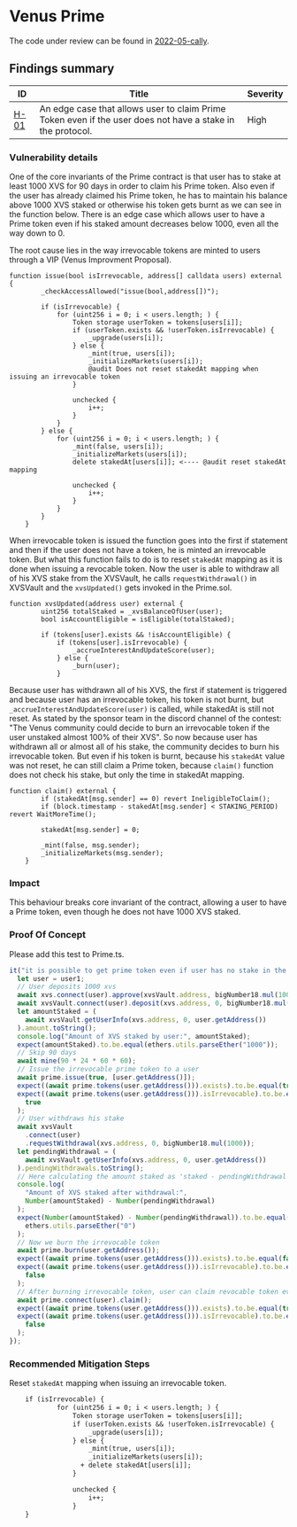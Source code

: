 # Venus Prime

The code under review can be found in [2022-05-cally](https://github.com/code-423n4/2023-09-venus).

## Findings summary

| ID       | Title                                                                                                      | Severity |
| -------- | ---------------------------------------------------------------------------------------------------------- | -------- |
| [H-01]() | An edge case that allows user to claim Prime Token even if the user does not have a stake in the protocol. | High     |

### Vulnerability details

One of the core invariants of the Prime contract is that user has to stake at least 1000 XVS for 90 days in order to claim his Prime token. Also even if the user has already claimed his Prime token, he has to maintain his balance above 1000 XVS staked or otherwise his token gets burnt as we can see in the function below. There is an edge case which allows user to have a Prime token even if his staked amount decreases below 1000, even all the way down to 0.

The root cause lies in the way irrevocable tokens are minted to users through a VIP (Venus Improvment Proposal).

```solidity
function issue(bool isIrrevocable, address[] calldata users) external {
        _checkAccessAllowed("issue(bool,address[])");

        if (isIrrevocable) {
            for (uint256 i = 0; i < users.length; ) {
                Token storage userToken = tokens[users[i]];
                if (userToken.exists && !userToken.isIrrevocable) {
                    _upgrade(users[i]);
                } else {
                    _mint(true, users[i]);
                    _initializeMarkets(users[i]);
                    @audit Does not reset stakedAt mapping when issuing an irrevocable token
                }

                unchecked {
                    i++;
                }
            }
        } else {
            for (uint256 i = 0; i < users.length; ) {
                _mint(false, users[i]);
                _initializeMarkets(users[i]);
                delete stakedAt[users[i]]; <---- @audit reset stakedAt mapping

                unchecked {
                    i++;
                }
            }
        }
    }
```

When irrevocable token is issued the function goes into the first if statement and then if the user does not have a token, he is minted an irrevocable token. But what this function fails to do is to reset `stakedAt` mapping as it is done when issuing a revocable token.
Now the user is able to withdraw all of his XVS stake from the XVSVault, he calls `requestWithdrawal()` in XVSVault and the `xvsUpdated()` gets invoked in the Prime.sol.

```solidity
function xvsUpdated(address user) external {
        uint256 totalStaked = _xvsBalanceOfUser(user);
        bool isAccountEligible = isEligible(totalStaked);

        if (tokens[user].exists && !isAccountEligible) {
            if (tokens[user].isIrrevocable) {
                _accrueInterestAndUpdateScore(user);
            } else {
                _burn(user);
            }
```

Because user has withdrawn all of his XVS, the first if statement is triggered and because user has an irrevocable token, his token is not burnt, but `_accrueInterestAndUpdateScore(user)` is called, while stakedAt is still not reset.
As stated by the sponsor team in the discord channel of the contest: "The Venus community could decide to burn an irrevocable token if the user unstaked almost 100% of their XVS". So now because user has withdrawn all or almost all of his stake, the community decides to burn his irrevocable token. But even if his token is burnt, because his `stakedAt` value was not reset, he can still claim a Prime token, because `claim()` function does not check his stake, but only the time in stakedAt mapping.

```solidity
function claim() external {
        if (stakedAt[msg.sender] == 0) revert IneligibleToClaim();
        if (block.timestamp - stakedAt[msg.sender] < STAKING_PERIOD) revert WaitMoreTime();

        stakedAt[msg.sender] = 0;

        _mint(false, msg.sender);
        _initializeMarkets(msg.sender);
    }
```

### Impact

This behaviour breaks core invariant of the contract, allowing a user to have a Prime token, even though he does not have 1000 XVS staked.

### Proof Of Concept

Please add this test to Prime.ts.

```js
it("it is possible to get prime token even if user has no stake in the protocol", async () => {
  let user = user1;
  // User deposits 1000 xvs
  await xvs.connect(user).approve(xvsVault.address, bigNumber18.mul(1000));
  await xvsVault.connect(user).deposit(xvs.address, 0, bigNumber18.mul(1000));
  let amountStaked = (
    await xvsVault.getUserInfo(xvs.address, 0, user.getAddress())
  ).amount.toString();
  console.log("Amount of XVS staked by user:", amountStaked);
  expect(amountStaked).to.be.equal(ethers.utils.parseEther("1000"));
  // Skip 90 days
  await mine(90 * 24 * 60 * 60);
  // Issue the irrevocable prime token to a user
  await prime.issue(true, [user.getAddress()]);
  expect((await prime.tokens(user.getAddress())).exists).to.be.equal(true);
  expect((await prime.tokens(user.getAddress())).isIrrevocable).to.be.equal(
    true
  );
  // User withdraws his stake
  await xvsVault
    .connect(user)
    .requestWithdrawal(xvs.address, 0, bigNumber18.mul(1000));
  let pendingWithdrawal = (
    await xvsVault.getUserInfo(xvs.address, 0, user.getAddress())
  ).pendingWithdrawals.toString();
  // Here calculating the amount staked as 'staked - pendingWithdrawal as it is done in _xvsBalanceOfUser()
  console.log(
    "Amount of XVS staked after withdrawal:",
    Number(amountStaked) - Number(pendingWithdrawal)
  );
  expect(Number(amountStaked) - Number(pendingWithdrawal)).to.be.equal(
    ethers.utils.parseEther("0")
  );
  // Now we burn the irrevocable token
  await prime.burn(user.getAddress());
  expect((await prime.tokens(user.getAddress())).exists).to.be.equal(false);
  expect((await prime.tokens(user.getAddress())).isIrrevocable).to.be.equal(
    false
  );
  // After burning irrevocable token, user can claim revocable token even though he does not have a stake in the protocol
  await prime.connect(user).claim();
  expect((await prime.tokens(user.getAddress())).exists).to.be.equal(true);
  expect((await prime.tokens(user.getAddress())).isIrrevocable).to.be.equal(
    false
  );
});
```

### Recommended Mitigation Steps

Reset `stakedAt` mapping when issuing an irrevocable token.

```diff
    if (isIrrevocable) {
            for (uint256 i = 0; i < users.length; ) {
                Token storage userToken = tokens[users[i]];
                if (userToken.exists && !userToken.isIrrevocable) {
                    _upgrade(users[i]);
                } else {
                    _mint(true, users[i]);
                    _initializeMarkets(users[i]);
                  + delete stakedAt[users[i]];
                }

                unchecked {
                    i++;
                }
    }
```
